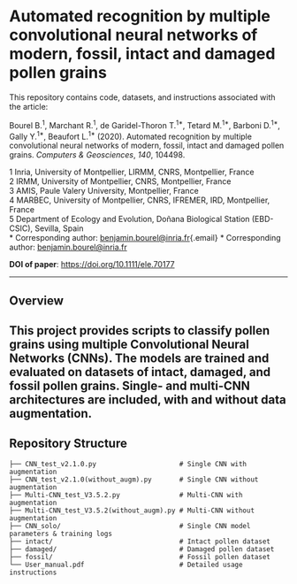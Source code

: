 # Automated recognition by multiple convolutional neural networks of modern, fossil, intact and damaged pollen grains

This repository contains code, datasets, and instructions associated with the article:

Bourel B.<sup>1</sup>, Marchant R.<sup>1</sup>, de Garidel-Thoron T.<sup>1*</sup>, Tetard M.<sup>1*</sup>, Barboni D.<sup>1*</sup>, Gally Y.<sup>1*</sup>, Beaufort L.<sup>1*</sup> (2020). Automated recognition by multiple convolutional neural networks of modern, fossil, intact and damaged pollen grains. *Computers & Geosciences*, *140*, 104498.

1 Inria, University of Montpellier, LIRMM, CNRS, Montpellier, France<br> 2 IRMM, University of Montpellier, CNRS, Montpellier, France<br> 3 AMIS, Paule Valery University, Montpellier, France<br> 4 MARBEC, University of Montpellier, CNRS, IFREMER, IRD, Montpellier, France<br> 5 Department of Ecology and Evolution, Doñana Biological Station (EBD-CSIC), Sevilla, Spain<br> \* Corresponding author: [benjamin.bourel\@inria.fr](mailto:benjamin.bourel@inria.fr){.email}
\* Corresponding author: benjamin.bourel@inria.fr

**DOI of paper**: <https://doi.org/10.1111/ele.70177><br>

---
## Overview

This project provides scripts to classify pollen grains using multiple Convolutional Neural Networks (CNNs). The models are trained and evaluated on datasets of **intact**, **damaged**, and **fossil** pollen grains. Single- and multi-CNN architectures are included, with and without data augmentation.
---

## Repository Structure

```         
├── CNN_test_v2.1.0.py                     # Single CNN with augmentation
├── CNN_test_v2.1.0(without_augm).py       # Single CNN without augmentation
├── Multi-CNN_test_V3.5.2.py               # Multi-CNN with augmentation
├── Multi-CNN_test_V3.5.2(without_augm).py # Multi-CNN without augmentation
├── CNN_solo/                              # Single CNN model parameters & training logs
├── intact/                                # Intact pollen dataset
├── damaged/                               # Damaged pollen dataset
├── fossil/                                # Fossil pollen dataset
└── User_manual.pdf                        # Detailed usage instructions
```
